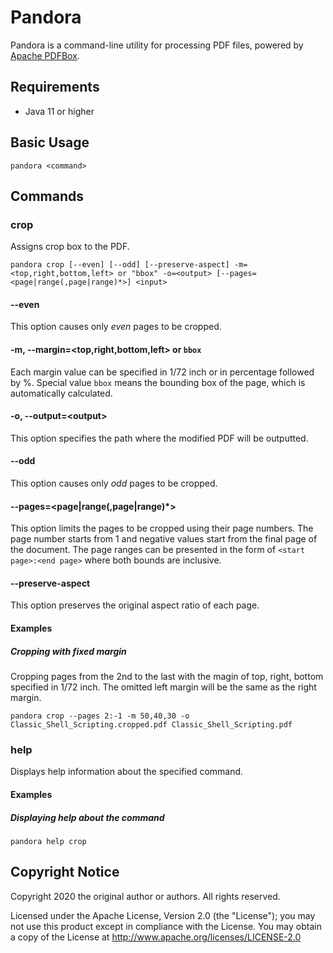 # Pandora

Pandora is a command-line utility for processing PDF files, powered by [Apache PDFBox].

## Requirements

* Java 11 or higher

## Basic Usage

```shell
pandora <command>
```

## Commands
### crop

Assigns crop box to the PDF.

```shell
pandora crop [--even] [--odd] [--preserve-aspect] -m=<top,right,bottom,left> or "bbox" -o=<output> [--pages=<page|range(,page|range)*>] <input>
```
#### --even
This option causes only _even_ pages to be cropped.

#### -m, --margin=\<top,right,bottom,left\> or `bbox`
Each margin value can be specified in 1/72 inch or in percentage followed by %.
Special value `bbox` means the bounding box of the page, which is automatically calculated.

#### -o, --output=\<output\>
This option specifies the path where the modified PDF will be outputted.

#### --odd
This option causes only _odd_ pages to be cropped.

#### --pages=<page|range(,page|range)*>
This option limits the pages to be cropped using their page numbers. The page number starts from 1 and negative values start from the final page of the document. The page ranges can be presented in the form of `<start page>:<end page>` where both bounds are inclusive.

#### --preserve-aspect
This option preserves the original aspect ratio of each page.

#### Examples
##### Cropping with fixed margin

Cropping pages from the 2nd to the last with the magin of top, right, bottom specified in 1/72 inch. The omitted left margin will be the same as the right margin.
```shell
pandora crop --pages 2:-1 -m 50,40,30 -o Classic_Shell_Scripting.cropped.pdf Classic_Shell_Scripting.pdf
```

### help

Displays help information about the specified command.

#### Examples
##### Displaying help about the command
```shell
pandora help crop
```

## Copyright Notice
Copyright 2020 the original author or authors. All rights reserved.

Licensed under the Apache License, Version 2.0 (the "License");
you may not use this product except in compliance with the License.
You may obtain a copy of the License at
<http://www.apache.org/licenses/LICENSE-2.0>

[Apache PDFBox]: https://pdfbox.apache.org

